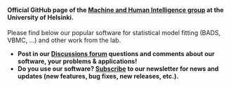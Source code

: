 #### Official GitHub page of the [Machine and Human Intelligence group](https://www.helsinki.fi/en/researchgroups/machine-and-human-intelligence) at the University of Helsinki.  
Please find below our popular software for statistical model fitting (BADS, VBMC, ...) and other work from the lab.  

- **Post in our [Discussions forum](https://github.com/orgs/acerbilab/discussions) questions and comments about our software, your problems & applications!**
- **Do you use our software? [Subscribe](http://eepurl.com/idcvc9) to our newsletter for news and updates (new features, bug fixes, new releases, etc.).**
